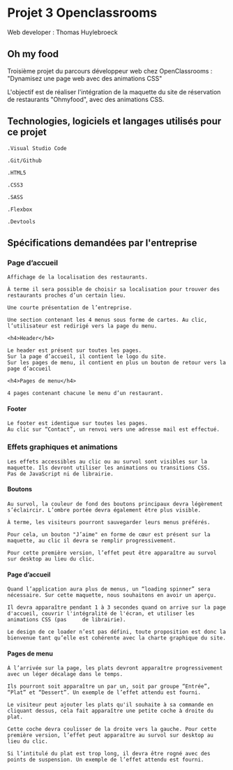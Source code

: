 <h1>Projet 3 Openclassrooms</h1>

Web developer : Thomas Huylebroeck

<h2>Oh my food</h2>

  Troisième projet du parcours développeur web chez OpenClassrooms : "Dynamisez une page web avec des animations CSS"

  L'objectif est de réaliser l'intégration de la maquette du site de réservation de restaurants "Ohmyfood", avec des animations CSS.


<h2>Technologies, logiciels et langages utilisés pour ce projet</h2>

  
    .Visual Studio Code
    
    .Git/Github
    
    .HTML5
    
    .CSS3
    
    .SASS
    
    .Flexbox
    
    .Devtools



<h2>Spécifications demandées par l'entreprise</h2>

   <h3>Page d’accueil</h3>

    Affichage de la localisation des restaurants.
    
    À terme il sera possible de choisir sa localisation pour trouver des restaurants proches d’un certain lieu.
    
    Une courte présentation de l’entreprise.
    
    Une section contenant les 4 menus sous forme de cartes. Au clic, l’utilisateur est redirigé vers la page du menu.
    
    <h4>Header</h4>

    Le header est présent sur toutes les pages.
    Sur la page d’accueil, il contient le logo du site.
    Sur les pages de menu, il contient en plus un bouton de retour vers la page d’accueil
    
    <h4>Pages de menu</h4>

    4 pages contenant chacune le menu d’un restaurant.

<h4>Footer</h4>

    Le footer est identique sur toutes les pages.
    Au clic sur “Contact”, un renvoi vers une adresse mail est effectué.



<h3>Effets graphiques et animations</h3>

    Les effets accessibles au clic ou au survol sont visibles sur la maquette. Ils devront utiliser les animations ou transitions CSS.
    Pas de JavaScript ni de librairie.

<h4>Boutons</h4>

    Au survol, la couleur de fond des boutons principaux devra légèrement s’éclaircir. L’ombre portée devra également être plus visible.
    
    À terme, les visiteurs pourront sauvegarder leurs menus préférés.
    
    Pour cela, un bouton "J’aime" en forme de cœur est présent sur la maquette, au clic il devra se remplir progressivement. 
    
    Pour cette première version, l’effet peut être apparaître au survol sur desktop au lieu du clic.

<h4>Page d’accueil</h4>

    Quand l’application aura plus de menus, un “loading spinner” sera nécessaire. Sur cette maquette, nous souhaitons en avoir un aperçu.
    
    Il devra apparaître pendant 1 à 3 secondes quand on arrive sur la page d'accueil, couvrir l'intégralité de l'écran, et utiliser les animations CSS (pas     de librairie).
    
    Le design de ce loader n’est pas défini, toute proposition est donc la bienvenue tant qu’elle est cohérente avec la charte graphique du site.

<h4>Pages de menu</h4>

    À l’arrivée sur la page, les plats devront apparaître progressivement avec un léger décalage dans le temps.
    
    Ils pourront soit apparaître un par un, soit par groupe “Entrée”, “Plat” et “Dessert”. Un exemple de l’effet attendu est fourni.
    
    Le visiteur peut ajouter les plats qu'il souhaite à sa commande en cliquant dessus, cela fait apparaître une petite coche à droite du plat.
    
    Cette coche devra coulisser de la droite vers la gauche. Pour cette première version, l’effet peut apparaître au survol sur desktop au lieu du clic.
    
    Si l’intitulé du plat est trop long, il devra être rogné avec des points de suspension. Un exemple de l’effet attendu est fourni.
